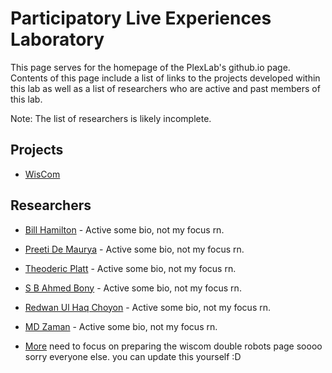 ﻿# Participatory Live Experiences Laboratory

This page serves for the homepage of the PlexLab's github.io page. Contents of this page include a list of links to the projects developed within this lab as well as a list of researchers who are active and past members of this lab. 

Note: The list of researchers is likely incomplete.

## Projects

* [WisCom](/WisCom/index.md)

## Researchers

* [Bill Hamilton](some_link_if_you_want_one) - Active
some bio, not my focus rn.

* [Preeti De Maurya](some_link_if_you_want_one) - Active
some bio, not my focus rn.

* [Theoderic Platt](some_link_if_you_want_one) - Active
some bio, not my focus rn.

* [S B Ahmed Bony](some_link_if_you_want_one) - Active
some bio, not my focus rn.

* [Redwan Ul Haq Choyon](some_link_if_you_want_one) - Active
some bio, not my focus rn.

* [MD Zaman](some_link_if_you_want_one) - Active
some bio, not my focus rn.

* [More](foo)
need to focus on preparing the wiscom double robots page soooo sorry everyone else. you can update this yourself :D 
